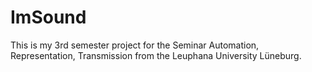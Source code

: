 # ImSound

This is my 3rd semester project for the Seminar Automation, Representation, Transmission from the Leuphana University Lüneburg.

